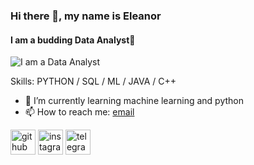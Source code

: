 ### Hi there 👋, my name is Eleanor
#### I am a budding Data Analyst🤔
![I am a Data Analyst](https://www.gif-maniac.com/gifs/50/49729.gif)


Skills: PYTHON / SQL / ML / JAVA / C++

- 🌱 I’m currently learning machine learning and python 
- 📫 How to reach me: [email](eleonora.tabakova@yandex.ru) 




[<img src='https://cdn.jsdelivr.net/npm/simple-icons@3.0.1/icons/github.svg' alt='github' height='40'>](https://github.com/elfysh)  [<img src='https://cdn.jsdelivr.net/npm/simple-icons@3.0.1/icons/instagram.svg' alt='instagram' height='40'>](https://www.instagram.com/ellfysh/)  [<img src='https://cdn.jsdelivr.net/npm/simple-icons@3.0.1/icons/telegram.svg' alt='telegram' height='40'>](elfysh)  
